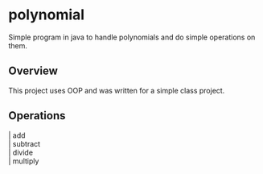 # polynomial
Simple program in java to handle polynomials and do simple operations on them.

## Overview
This project uses OOP and was written for a simple class project. 

## Operations
| add  
| subtract  
| divide  
| multiply  

